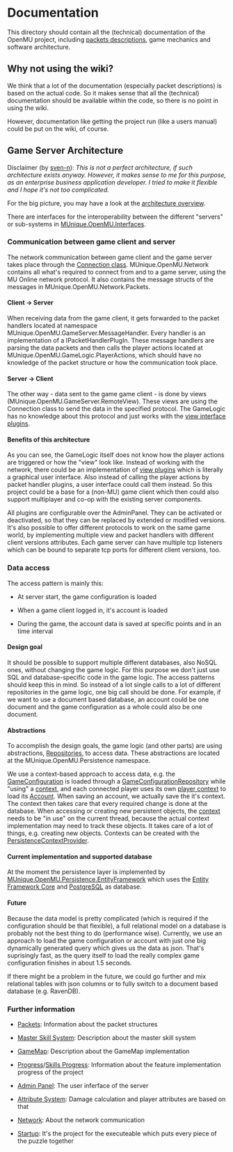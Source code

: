 ﻿# Documentation

This directory should contain all the (technical) documentation of the OpenMU
project, including [packets descriptions](Packets/Readme.md), game mechanics
and software architecture.

## Why not using the wiki?

We think that a lot of the documentation (especially packet descriptions) is
based on the actual code. So it makes sense that all the (technical)
documentation should be available within the code, so there is no point in
using the wiki.

However, documentation like getting the project run (like a users manual)
could be put on the wiki, of course.

## Game Server Architecture

Disclaimer (by [sven-n](https://github.com/sven-n)):
*This is not a perfect architecture, if such architecture exists anyway.
However, it makes sense to me for this purpose, as an enterprise business
application developer. I tried to make it flexible and I hope it's not too
complicated.*

For the big picture, you may have a look at the
[architecture overview](architecture%20overview.png).

There are interfaces for the interoperability between the different "servers"
or sub-systems in [MUnique.OpenMU.Interfaces](https://github.com/MUnique/OpenMU/tree/master/src/Interfaces).

### Communication between game client and server

The network communication between game client and the game server takes place
through the [Connection class](https://github.com/MUnique/OpenMU/tree/master/src/Network/Connection.cs).
MUnique.OpenMU.Network contains all what's required to connect from and to a
game server, using the MU Online network protocol. It also contains the
message structs of the messages in MUnique.OpenMU.Network.Packets.

#### Client -> Server

When receiving data from the game client, it gets forwarded to the packet
handlers located at namespace MUnique.OpenMU.GameServer.MessageHandler. Every
handler is an implementation of a IPacketHandlerPlugIn.
These message handlers are parsing the data packets and then calls the player
actions located at MUnique.OpenMU.GameLogic.PlayerActions, which should have no
knowledge of the packet structure or how the communication took place.

#### Server -> Client

The other way - data sent to the game game client - is done by views
(MUnique.OpenMU.GameServer.RemoteView).
These views are using the Connection class to send the data in the specified
protocol. The GameLogic has no knowledge about this protocol and just works
with the [view interface plugins](https://github.com/MUnique/OpenMU/tree/master/src/GameLogic/Views/IViewPlugIn.cs).

#### Benefits of this architecture

As you can see, the GameLogic itself does not know how the player actions are
triggered or how the "view" look like.
Instead of working with the network, there could be an implementation of
[view plugins](https://github.com/MUnique/OpenMU/tree/master/src/GameLogic/Views/IViewPlugIn.cs)
which is literally a graphical user interface.
Also instead of calling the player actions by packet handler plugins, a user
interface could call them instead.
So this project could be a base for a (non-MU) game client which then could
also support multiplayer and co-op with the existing server components.

All plugins are configurable over the AdminPanel. They can be activated or
deactivated, so that they can be replaced by extended or modified versions.
It's also possible to offer different protocols to work on the same game world,
by implementing multiple view and packet handlers with different client
versions attributes. Each game server can have multiple tcp listeners which can
be bound to separate tcp ports for different client versions, too.

### Data access

The access pattern is mainly this:

* At server start, the game configuration is loaded

* When a game client logged in, it's account is loaded

* During the game, the account data is saved at specific points and in an
    time interval

#### Design goal

It should be possible to support multiple different databases, also NoSQL ones,
without changing the game logic.
For this purpose we don't just use SQL and database-specific code in the game
logic. The access patterns should keep this in mind. So instead of a lot single
calls to a lot of different repositories in the game logic, one big call should
be done.
For example, if we want to use a document based database, an account could be
one document and the game configuration as a whole could also be one document.

#### Abstractions

To accomplish the design goals, the game logic (and other parts) are using
abstractions, [Repositories](https://martinfowler.com/eaaCatalog/repository.html),
to access data.
These abstractions are located at the MUnique.OpenMU.Persistence namespace.

We use a context-based approach to access data, e.g. the [GameConfiguration](https://github.com/MUnique/OpenMU/tree/master/src/DataModel/Configuration/GameConfiguration.cs)
is loaded through a [GameConfigurationRepository](https://github.com/MUnique/OpenMU/tree/master/src/Persistence/EntityFramework/GameConfigurationRepository.cs)
while "using" a [context](https://github.com/MUnique/OpenMU/tree/master/src/Persistence/IContext.cs),
and each connected player uses its own [player context](https://github.com/MUnique/OpenMU/tree/master/src/Persistence/IPlayerContext.cs)
to load its [Account](https://github.com/MUnique/OpenMU/tree/master/src/DataModel/Entities/Account.cs).
When saving an account, we actually save the it's context. The context then
takes care that every required change is done at the database.
When accessing or creating new persistent objects, the [context](https://github.com/MUnique/OpenMU/tree/master/src/Persistence/IContext.cs)
needs to be "in use" on the current thread, because the actual context
implementation may need to track these objects.
It takes care of a lot of things, e.g. creating new objects. Contexts can be
created with the [PersistenceContextProvider](https://github.com/MUnique/OpenMU/tree/master/src/Persistence/IPersistenceContextProvider.cs).

#### Current implementation and supported database

At the moment the persistence layer is implemented by [MUnique.OpenMU.Persistence.EntityFramework](../src/Persistence/EntityFramework/Readme.md)
which uses the [Entity Framework Core](https://github.com/aspnet/EntityFrameworkCore)
and [PostgreSQL](https://www.postgresql.org/) as database.

#### Future

Because the data model is pretty complicated (which is required if the
configuration should be that flexible), a full relational model
on a database is probably not the best thing to do (performance wise).
Currently, we use an approach to load the game configuration or account with
just one big dynamically generated query which gives us the data as json.
That's suprisingly fast, as the query itself to load the really complex game
configuration finishes in about 1.5 seconds.

If there might be a problem in the future, we could go further and mix
relational tables with json columns or to fully switch to a document based
database (e.g. RavenDB).

### Further information

* [Packets](Packets/Readme.md): Information about the packet structures

* [Master Skill System](MasterSystem.md): Description about the master skill system

* [GameMap](GameMap.md): Description about the GameMap implementation

* [Progress](Progress.md)/[Skills Progress](Skills-Progress.md): Information about
  the feature implementation progress of the project

* [Admin Panel](https://github.com/MUnique/OpenMU/tree/master/src/AdminPanel):
  The user inferface of the server

* [Attribute System](https://github.com/MUnique/OpenMU/tree/master/src/AttributeSystem):
  Damage calculation and player attributes are based on that

* [Network](https://github.com/MUnique/OpenMU/tree/master/src/Network): About the
  network communication

* [Startup](https://github.com/MUnique/OpenMU/tree/master/src/Startup): It's the
  project for the executeable which puts every piece of the puzzle together
